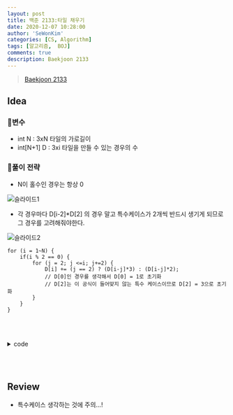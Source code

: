 ```yaml
---
layout: post
title: 백준 2133:타일 채우기
date: 2020-12-07 10:28:00
author: 'SeWonKim'
categories: [CS, Algorithm]
tags: [알고리즘,  BOJ]
comments: true
description: Baekjoon 2133
---
```


> [Baekjoon 2133](https://www.acmicpc.net/problem/2133)

## Idea

### 🥚변수

- int N : 3xN 타일의 가로길이
- int[N+1] D : 3xi 타일을 만들 수 있는 경우의 수

### 🍳풀이 전략

- N이 홀수인 경우는 항상 0

![슬라이드1](https://user-images.githubusercontent.com/30452963/101302529-2eaca300-387f-11eb-99b4-4a82de652394.JPG)

- 각 경우마다 D[i-2]\*D[2] 의 경우 말고 특수케이스가 2개씩 반드시 생기게 되므로 그 경우를 고려해줘야한다.

![슬라이드2](https://user-images.githubusercontent.com/30452963/101302532-2fddd000-387f-11eb-94db-78049e17d592.JPG)

```
for (i = 1~N) {
	if(i % 2 == 0) {
		for (j = 2; j <=i; j+=2) {
			D[i] += (j == 2) ? (D[i-j]*3) : (D[i-j]*2);
            // D[0]인 경우를 생각해서 D[0] = 1로 초기화
            // D[2]는 이 공식이 들어맞지 않는 특수 케이스이므로 D[2] = 3으로 초기화
		}
	}
}
```

&nbsp;  
&nbsp;

<details>
<summary>code</summary>
<div markdown="1">

```java
import java.util.Scanner;

public class Main {

	public static void main(String[] args) {
		Scanner sc = new Scanner(System.in);
		int N = sc.nextInt();
		int[] D = new int[N+1];

		D[0] = 1;
		for (int i = 1; i <= N; i++) {
			if(i == 1) {
				D[i] = 0;
				continue;
			}
			if(i == 2) {
				D[i] = 3;
				continue;
			}

			if(i % 2 == 0) {
				for (int j = 2; j <=i; j+=2) {
					D[i] += (j == 2) ? (D[i-j]*3) : (D[i-j]*2);
				}
			}
		}

		System.out.println(D[N]);
		sc.close();
	}

}

```

</div>
</details>

&nbsp;  
&nbsp;

## Review

- 특수케이스 생각하는 것에 주의...!

&nbsp;  
&nbsp;
